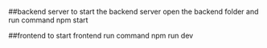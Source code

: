 ##backend server 
to start the backend server open the backend folder and run command npm start

##frontend
to start frontend run command npm run dev
